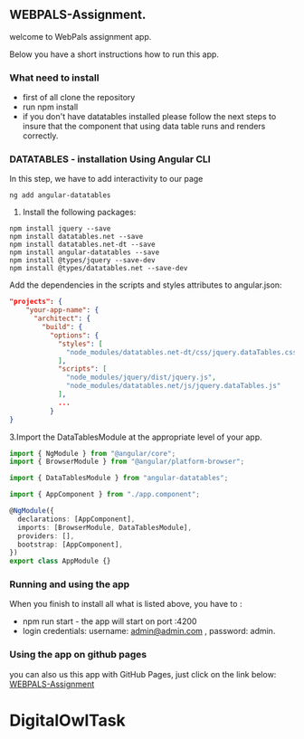 ## WEBPALS-Assignment.

welcome to WebPals assignment app.

Below you have a short instructions how to run this app.


### What need to install ###
* first of all clone the repository
* run npm install
* if you don't have datatables installed please follow the next steps to insure that the component that using data table runs and renders correctly.

### DATATABLES - installation Using Angular CLI
In this step, we have to add interactivity to our page

```
ng add angular-datatables
```
1. Install the following packages:
```
npm install jquery --save
npm install datatables.net --save
npm install datatables.net-dt --save
npm install angular-datatables --save
npm install @types/jquery --save-dev
npm install @types/datatables.net --save-dev
```
Add the dependencies in the scripts and styles attributes to angular.json:
```json
"projects": {
    "your-app-name": {
      "architect": {
        "build": {
          "options": {
            "styles": [
              "node_modules/datatables.net-dt/css/jquery.dataTables.css"
            ],
            "scripts": [
              "node_modules/jquery/dist/jquery.js",
              "node_modules/datatables.net/js/jquery.dataTables.js"
            ],
            ...
          }
}
```
3.Import the DataTablesModule at the appropriate level of your app.
```typescript
import { NgModule } from "@angular/core";
import { BrowserModule } from "@angular/platform-browser";

import { DataTablesModule } from "angular-datatables";

import { AppComponent } from "./app.component";

@NgModule({
  declarations: [AppComponent],
  imports: [BrowserModule, DataTablesModule],
  providers: [],
  bootstrap: [AppComponent],
})
export class AppModule {}
```

### Running and using the app
When you finish to install all what is listed above, you have to : 

* npm run start - the app will start on port :4200
* login credentials: username: admin@admin.com , password: admin.

### Using the app on github pages
you can also us this app with GitHub Pages,
just click on the link below: [WEBPALS-Assignment](https://mishabeskin.github.io/WebPals/)


# DigitalOwlTask
